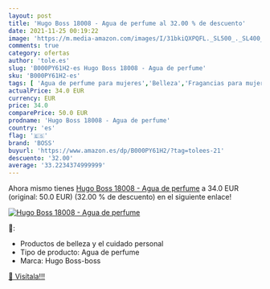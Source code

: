 ```yaml
---
layout: post
title: 'Hugo Boss 18008 - Agua de perfume al 32.00 % de descuento'
date: 2021-11-25 00:19:22
image: 'https://m.media-amazon.com/images/I/31bkiQXPQFL._SL500_._SL400_.jpg'
comments: true
category: ofertas
author: 'tole.es'
slug: 'B000PY61H2-es Hugo Boss 18008 - Agua de perfume'
sku: 'B000PY61H2-es'
tags: [ 'Agua de perfume para mujeres','Belleza','Fragancias para mujeres','Perfumes y fragancias','agua','boss','de','perfume', ]
actualPrice: 34.0 EUR
currency: EUR
price: 34.0
comparePrice: 50.0 EUR
prodname: 'Hugo Boss 18008 - Agua de perfume'
country: 'es'
flag: '🇪🇸'
brand: 'BOSS'
buyurl: 'https://www.amazon.es/dp/B000PY61H2/?tag=tolees-21'
descuento: '32.00'
average: '33.2234374999999'
---
```


Ahora mismo tienes [Hugo Boss 18008 - Agua de perfume](https://www.amazon.es/dp/B000PY61H2/?tag=tolees-21) a 34.0 EUR (original: 50.0 EUR) (32.00 %  de descuento) en el siguiente enlace!

[![Hugo Boss 18008 - Agua de perfume](https://m.media-amazon.com/images/I/31bkiQXPQFL._SL500_._SL400_.jpg)](https://www.amazon.es/dp/B000PY61H2/?tag=tolees-21)

🔎:

- Productos de belleza y el cuidado personal
- Tipo de producto: Agua de perfume
- Marca: Hugo Boss-boss

[🛒 Visítala!!!](https://www.amazon.es/dp/B000PY61H2/?tag=tolees-21)
